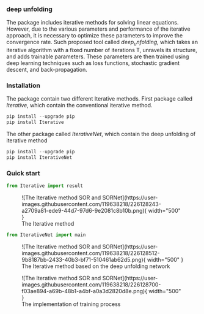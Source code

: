 ### deep unfolding 

The package includes iterative methods for solving linear equations. However, due to the various parameters and performance of the iterative approach, it is necessary to optimize these parameters to improve the convergence rate. Such proposed tool called $deep_unfolding$, which takes an iterative algorithm with a fixed number of iterations T, unravels its structure, and adds trainable parameters. These parameters are then trained using deep learning techniques such as loss functions, stochastic gradient descent, and back-propagation.

### Installation 

The package contain two different Iterative methods.
First package called $Iterative$, which contain the conventional iterative method. 
```python
pip install --upgrade pip
pip install Iterative
```
The other package called $IterativeNet$, which contain the deep unfolding of iterative method
```python
pip install --upgrade pip
pip install IterativeNet
```
### Quick start

```python
from Iterative import result
```
<figure markdown>
  ![The Iterative method SOR and SORNet](https://user-images.githubusercontent.com/119638218/226128243-a2709a81-ede9-44d7-97d6-9e2081c8b10b.png){ width="500" }
  <figcaption>The Iterative method </figcaption>
</figure>

```python
from IterativeNet import main
```
<figure markdown>
  ![The Iterative method SOR and SORNet](https://user-images.githubusercontent.com/119638218/226128512-9b8187bb-2433-40b3-bf71-510461ab62d5.png){ width="500" }
  <figcaption>The Iterative method based on the deep unfolding network </figcaption>
</figure>

<figure markdown>
  ![The Iterative method SOR and SORNet](https://user-images.githubusercontent.com/119638218/226128700-f03ae894-a69b-48b1-a4bf-a0a3d2820d8e.png){ width="500" }
  <figcaption>The implementation of training process</figcaption>
</figure>